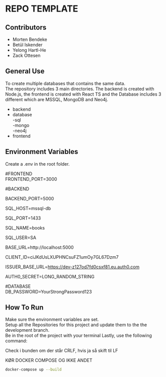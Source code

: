 # REPO TEMPLATE

## Contributors

- Morten Bendeke
- Betül Iskender
- Yelong Hartl-He
- Zack Ottesen

## General Use

To create multiple databases that contains the same data. <br>
The repository includes 3 main directories. The backend is created with Node.js, the frontend is created with React TS and the Database includes 3 different which are MSSQL, MongoDB and Neo4j. <br>
- backend
- database <br>
      -sql<br>
      -mongo<br>
      -neo4j
- frontend

## Environment Variables

Create a .env in the root folder.

#FRONTEND <br>
FRONTEND_PORT=3000

#BACKEND<br>

BACKEND_PORT=5000

SQL_HOST=mssql-db

SQL_PORT=1433

SQL_NAME=books

SQL_USER=SA

BASE_URL=http://localhost:5000

CLIENT_ID=ciJKdUsLXUPHNCsuFZ1umOy7GL67Dzm7

ISSUER_BASE_URL=https://dev-z127od7fd0csxf81.eu.auth0.com

AUTH0_SECRET=LONG_RANDOM_STRING


#DATABASE<br>
DB_PASSWORD=YourStrongPassword123


## How To Run


Make sure the environment variables are set.<br>
Setup all the Repositories for this project and update them to the the development branch.<br>
Be in the root of the project with your terminal
Lastly, use the following command:

Check i bunden om der står CRLF, hvis ja så skift til LF

KØR DOCKER COMPOSE OG IKKE ANDET

```bash
docker-compose up --build
```